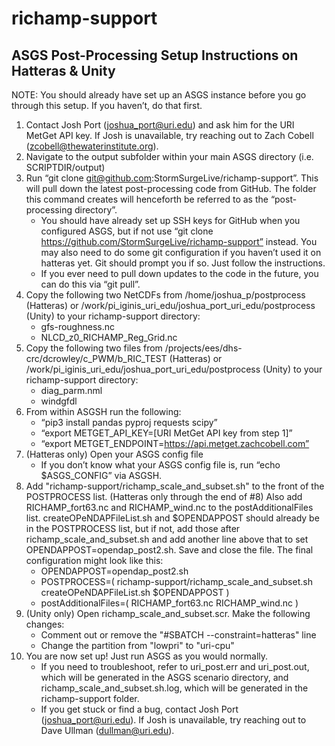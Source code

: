 # richamp-support

## ASGS Post-Processing Setup Instructions on Hatteras & Unity

NOTE: You should already have set up an ASGS instance before you go through this setup. If you haven’t, do that first.

1. Contact Josh Port (joshua_port@uri.edu) and ask him for the URI MetGet API key. If Josh is unavailable, try reaching out to Zach Cobell (zcobell@thewaterinstitute.org).
2. Navigate to the output subfolder within your main ASGS directory (i.e. SCRIPTDIR/output)
3. Run “git clone git@github.com:StormSurgeLive/richamp-support”. This will pull down the latest post-processing code from GitHub. The folder this command creates will henceforth be referred to as the “post-processing directory”.
   - You should have already set up SSH keys for GitHub when you configured ASGS, but if not use “git clone https://github.com/StormSurgeLive/richamp-support” instead. You may also need to do some git configuration if you haven’t used it on hatteras yet. Git should prompt you if so. Just follow the instructions.
   - If you ever need to pull down updates to the code in the future, you can do this via “git pull”.
4. Copy the following two NetCDFs from /home/joshua_p/postprocess (Hatteras) or /work/pi_iginis_uri_edu/joshua_port_uri_edu/postprocess (Unity) to your richamp-support directory:
   - gfs-roughness.nc
   - NLCD_z0_RICHAMP_Reg_Grid.nc
5. Copy the following two files from /projects/ees/dhs-crc/dcrowley/c_PWM/b_RIC_TEST (Hatteras) or /work/pi_iginis_uri_edu/joshua_port_uri_edu/postprocess (Unity) to your richamp-support directory:
   - diag_parm.nml
   - windgfdl
6. From within ASGSH run the following:
   - “pip3 install pandas pyproj requests scipy”
   - “export METGET_API_KEY=[URI MetGet API key from step 1]”
   - “export METGET_ENDPOINT=https://api.metget.zachcobell.com”
7. (Hatteras only) Open your ASGS config file
   - If you don’t know what your ASGS config file is, run “echo $ASGS_CONFIG” via ASGSH.
8. Add "richamp-support/richamp_scale_and_subset.sh" to the front of the POSTPROCESS list. (Hatteras only through the end of #8) Also add RICHAMP_fort63.nc and RICHAMP_wind.nc to the postAdditionalFiles list. createOPeNDAPFileList.sh and $OPENDAPPOST should already be in the POSTPROCESS list, but if not, add those after richamp_scale_and_subset.sh and add another line above that to set OPENDAPPOST=opendap_post2.sh. Save and close the file. The final configuration might look like this:
   - OPENDAPPOST=opendap_post2.sh
   - POSTPROCESS=( richamp-support/richamp_scale_and_subset.sh createOPeNDAPFileList.sh $OPENDAPPOST )
   - postAdditionalFiles=( RICHAMP_fort63.nc RICHAMP_wind.nc )
9. (Unity only) Open richamp_scale_and_subset.scr. Make the following changes:
   - Comment out or remove the "#SBATCH --constraint=hatteras" line
   - Change the partition from "lowpri" to "uri-cpu"
10. You are now set up! Just run ASGS as you would normally.
    - If you need to troubleshoot, refer to uri_post.err and uri_post.out, which will be generated in the ASGS scenario directory, and richamp_scale_and_subset.sh.log, which will be generated in the richamp-support folder.
    - If you get stuck or find a bug, contact Josh Port (joshua_port@uri.edu). If Josh is unavailable, try reaching out to Dave Ullman (dullman@uri.edu).
